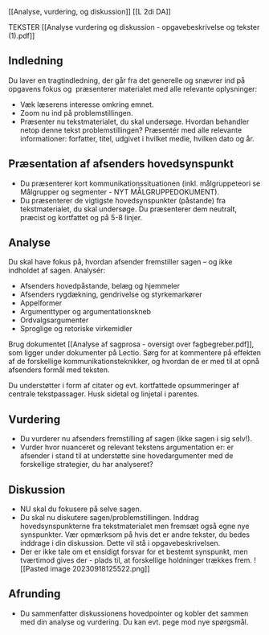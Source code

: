 [[Analyse, vurdering, og diskussion]] [[L 2di DA]]

TEKSTER
[[Analyse vurdering og diskussion - opgavebeskrivelse og tekster (1).pdf]]
## **Indledning**
Du laver en tragtindledning, der går fra det generelle og snævrer ind på opgavens fokus og  præsenterer materialet med alle relevante oplysninger:
- Væk læserens interesse omkring emnet.
- Zoom nu ind på problemstillingen.
- Præsenter nu tekstmaterialet, du skal undersøge. Hvordan behandler netop denne tekst problemstillingen? Præsentér med alle relevante informationer: forfatter, titel, udgivet i hvilket medie, hvilken dato og år.

## **Præsentation af afsenders hovedsynspunkt**
- Du præsenterer kort kommunikationssituationen (inkl. målgruppeteori se Målgrupper og segmenter - NYT MÅLGRUPPEDOKUMENT).
- Du præsenterer de vigtigste hovedsynspunkter (påstande) fra tekstmaterialet, du skal undersøge. Du præsenterer dem neutralt, præcist og kortfattet og på 5-8 linjer.

## **Analyse**
Du skal have fokus på, hvordan afsender fremstiller sagen – og ikke indholdet af sagen. Analysér:
- Afsenders hovedpåstande, belæg og hjemmeler
- Afsenders rygdækning, gendrivelse og styrkemarkører
- Appelformer
- Argumenttyper og argumentationskneb 
- Ordvalgsargumenter
- Sproglige og retoriske virkemidler

Brug dokumentet [[Analyse af sagprosa - oversigt over fagbegreber.pdf]], som ligger under dokumenter på Lectio. Sørg for at kommentere på effekten af de forskellige kommunikationsteknikker, og hvordan de er med til at opnå afsenders formål med teksten.

Du understøtter i form af citater og evt. kortfattede opsummeringer af centrale tekstpassager. Husk sidetal og linjetal i parentes. 

## **Vurdering**
- Du vurderer nu afsenders fremstilling af sagen (ikke sagen i sig selv!).
- Vurder hvor nuanceret og relevant tekstens argumentation er: er afsender i stand til at understøtte sine hovedargumenter med de forskellige strategier, du har analyseret?

## **Diskussion**
- NU skal du fokusere på selve sagen.
- Du skal nu diskutere sagen/problemstillingen. Inddrag hovedsynspunkterne fra tekstmaterialet men fremsæt også egne nye synspunkter. Vær opmærksom på hvis det er  andre tekster, du bedes inddrage i din diskussion. Dette vil stå i opgavebeskrivelsen.
- Der er ikke tale om et ensidigt forsvar for et bestemt synspunkt, men tværtimod gives der - plads til, at forskellige holdninger trækkes frem.
![[Pasted image 20230918125522.png]]

## **Afrunding**
- Du sammenfatter diskussionens hovedpointer og kobler det sammen med din analyse og vurdering. Du kan evt. pege mod nye spørgsmål.





